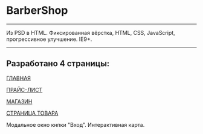 # BarberShop
***
Из PSD в HTML.
Фиксированная вёрстка, HTML, CSS, JavaScript, прогрессивное улучшение. IE9+.
***
## Разработано 4 страницы:

[ГЛАВНАЯ](https://beerdrinker.github.io/BarberShop/)

[ПРАЙС-ЛИСТ](https://beerdrinker.github.io/BarberShop/price.html)

[МАГАЗИН](https://beerdrinker.github.io/BarberShop/shop.html)

[СТРАНИЦА ТОВАРА](https://beerdrinker.github.io/BarberShop/item.html)

Модальное окно кнпки "Вход".
Интерактивная карта.
